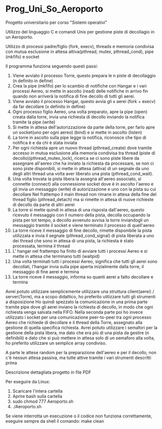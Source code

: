 # Prog_Uni_So_Aeroporto
Progetto universitario per corso "Sistemi operativi"

Utilizzo del linguaggio C e comandi Unix per gestione piste di decollagio in un Aeroporto.

Utilizzo di processi padre/figlio (fork, execv), threads e memoria condivisa con mutua esclusione in attesa attiva(pthread, mutex, pthread_cond), pipe (mkfifo) e socket

Il programma funziona seguendo questi passi:
1. Viene avviato il processo Torre, questo prepara le n piste di decollaggio (n definito in define)
2. Crea la pipe (mkfifo) per lo scambio di notifiche con Hangar e i vari processi Aereo, si mette in ascolto (read) delle notifiche in arrivo fin quando non arriverà la notifica di fine decollo di tutti gli aerei. 
3. Viene avviato il processo Hangar, questo avvia gli x aerei (fork + execv) da far decollare (x definito in define)
4. Ogni processo figlio Aereo, una volta preparato, apre la pipe (open) creata dalla torre, invia una richiesta di decollo inviando la notifica tramite la pipe (write)
5. Si mette in attesa dell'autorizzazione da parte della torre, per farlo apre un socket(uno per ogni aereo) (bind) e si mette in ascolto (listen)
6. La torre in ascolto sulla pipe legge la notifica, riconosce che tipo di notifica è e da chi è stata inviata
7. Per ogni richiesta apre un nuovo thread (pthread_create) dove tramite accesso in mutua esclusione alla memoria condivisa tra thread (piste di decollo)(pthread_mutex_lock), ricerca se ci sono piste libere da assegnare all'aereo che ha inviato 
la richiesta da processare, se non ci sono piste disponibili, si mette in attesa (attiva) di un segnale da uno degli altri thread una volta aver liberato una pista (pthread_cond_wait).
8. Una volta trovata la pista libera la assegna all'aereo associato, si connette (connect) alla connessione socket dove è in ascolto l'aereo e gli invia un messaggio (write) di autorizzazione e uno con la pista su cui decollare
Nel frattempo il main thread non rimane in attesa della fine del thread figlio (pthread_detach) ma si rimette in attesa di nuove richieste di decollo da parte di altri aerei
9. La torre si mette quindi in attesa di una risposta dall'aereo, questo ricevuto il messaggio con il numero della pista, decolla occupando la pista per tot tempo,
a decollo avvenuto avvisa la torre inviandogli un messaggio tramite il socket e viene terminato il processo di quell'aereo
10. La torre riceve il messaggio di fine decollo, rimette disponibile la pista utilizzata e invia il segnale (pthread_cond_signal) di pista liberata a uno dei thread che sono in attesa di una pista, la richiesta è stato processata, termina il thread
11. L' hangar nel frattempo ha finito di avviare tutti i processi Aereo e si mette in attesa che terminano tutti (waitpid)
12. Una volta terminati tutti i processi Aereo, significa che tutti gli aerei sono decollati, l'hangar invia sulla pipe aperta inizialmente dalla torre, il messaggio di fine aerei e termina
13. La torre riceve il messaggio, informa su quanti aerei a fatto decollare e termina

Avrei potuto utilizzare semplicemente utilizzare una struttura client(aerei) / server(Torre), ma a scopo didattico, ho preferito utilizzare tutti gli strumenti a disposizione
Ho quindi spezzato la comunicazione in una prima parte tramite pipe dove gli aerei inviano la richiesta di decollo, in modo che ogni richiesta venga salvata nella FIFO.
Nella seconda parte poi ho invece utilizzato i socket per una comunicazione peer-to-peer tra ogni processo Aereo che richiede di decollare 
e il thread della Torre, assegnato alla gestione di quella specifica richiesta.
Avrei potuto utilizzare i semafori per la gestione della pista libera, ma dato che era più di una pista da gestire (n definibili) e dato che 
si può mettere in attesa solo di un semaforo alla volta, ho preferito utilizzare un semplice array condiviso.

A parte le attese random per la preparazione dell'aereo e per il decollo, non c'è nessun attesa passiva, ma tutte attive tramite i vari strumenti descritti prima 

Descrizione dettagliata progetto in file PDF

Per eseguire da Linux:
1. Scaricare l'intera cartella
2. Aprire bash sulla cartella
3. sudo chmod 777 Aeroporto.sh
4. ./Aeroporto.sh

Se viene interrotta un esecuzione o il codice non funziona correttamente, eseguire sempre da shell il comando:
make clean
